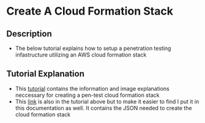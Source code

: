 # Create A Cloud Formation Stack

## Description
* The below tutorial explains how to setup a penetration testing infastructure utilizing an AWS cloud formation stack

## Tutorial Explanation
* This [tutorial](https://blog.focal-point.com/how-to-build-a-cheap-active-directory-pen-test-lab-in-aws-without-any-effort) contains the information and image explanations neccessary for creating a pen-test cloud formation stack
* This [link](https://cf-template-pub.s3.us-east-2.amazonaws.com/pentest-lab.json) is also in the tutorial above but to make it easier to find I put it in this documentation as well. It contains the JSON needed to create the cloud formation stack

